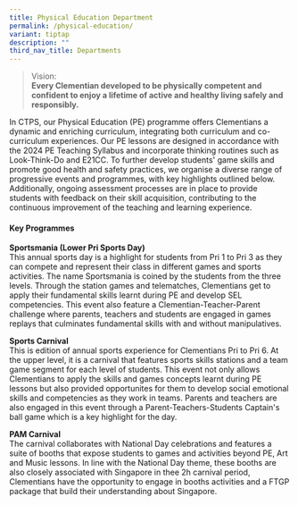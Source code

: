 ```yaml
---
title: Physical Education Department
permalink: /physical-education/
variant: tiptap
description: ""
third_nav_title: Departments
---
```

<blockquote>
<p>Vision:
<br><strong>Every Clementian developed to be physically competent and confident to enjoy a lifetime of active and healthy living safely and responsibly.</strong>
</p>
</blockquote>
<p>In CTPS, our Physical Education (PE) programme offers Clementians a dynamic
and enriching curriculum, integrating both curriculum and co-curriculum
experiences. Our PE lessons are designed in accordance with the 2024 PE
Teaching Syllabus and incorporate thinking routines such as Look-Think-Do
and E21CC. To further develop students' game skills and promote good health
and safety practices, we organise a diverse range of progressive events
and programmes, with key highlights outlined below. Additionally, ongoing
assessment processes are in place to provide students with feedback on
their skill acquisition, contributing to the continuous improvement of
the teaching and learning experience.</p>
<h4><strong>Key Programmes</strong></h4>
<p><strong>Sportsmania (Lower Pri Sports Day)</strong>
<br>This annual sports day is a highlight for students from Pri 1 to Pri 3
as they can compete and represent their class in different games and sports
activities. The name Sportsmania is coined by the students from the three
levels. Through the station games and telematches, Clementians get to apply
their fundamental skills learnt during PE and develop SEL competencies.
This event also feature a Clementian-Teacher-Parent challenge where parents,
teachers and students are engaged in games replays that culminates fundamental
skills with and without manipulatives.</p>
<p><strong>Sports Carnival</strong>
<br>This is edition of annual sports experience for Clementians Pri to Pri
6. At the upper level, it is a carnival that features sports skills stations
and a team game segment for each level of students. This event not only
allows Clementians to apply the skills and games concepts learnt during
PE lessons but also provided opportunites for them to develop social emotional
skills and competencies as they work in teams. Parents and teachers are
also engaged in this event through a Parent-Teachers-Students Captain's
ball game which is a key highlight for the day.</p>
<p><strong>PAM Carnival</strong>
<br>The carnival collaborates with National Day celebrations and features
a suite of booths that expose students to games and activities beyond PE,
Art and Music lessons. In line with the National Day theme, these booths
are also closely associated with Singapore in thee 2h carnival period,
Clementians have the opportunity to engage in booths activities and a FTGP
package that build their understanding about Singapore.</p>